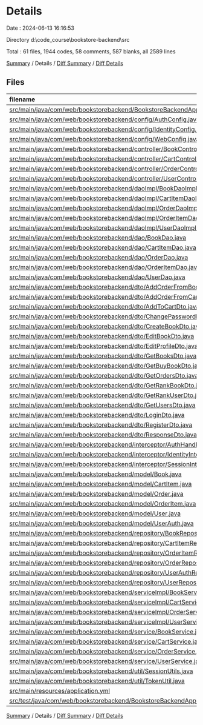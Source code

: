 # Details

Date : 2024-06-13 16:16:53

Directory d:\\code_course\\bookstore-backend\\src

Total : 61 files,  1944 codes, 58 comments, 587 blanks, all 2589 lines

[Summary](results.md) / Details / [Diff Summary](diff.md) / [Diff Details](diff-details.md)

## Files
| filename | language | code | comment | blank | total |
| :--- | :--- | ---: | ---: | ---: | ---: |
| [src/main/java/com/web/bookstorebackend/BookstoreBackendApplication.java](/src/main/java/com/web/bookstorebackend/BookstoreBackendApplication.java) | Java | 9 | 0 | 5 | 14 |
| [src/main/java/com/web/bookstorebackend/config/AuthConfig.java](/src/main/java/com/web/bookstorebackend/config/AuthConfig.java) | Java | 18 | 9 | 7 | 34 |
| [src/main/java/com/web/bookstorebackend/config/IdentityConfig.java](/src/main/java/com/web/bookstorebackend/config/IdentityConfig.java) | Java | 20 | 0 | 4 | 24 |
| [src/main/java/com/web/bookstorebackend/config/WebConfig.java](/src/main/java/com/web/bookstorebackend/config/WebConfig.java) | Java | 15 | 0 | 3 | 18 |
| [src/main/java/com/web/bookstorebackend/controller/BookController.java](/src/main/java/com/web/bookstorebackend/controller/BookController.java) | Java | 91 | 0 | 15 | 106 |
| [src/main/java/com/web/bookstorebackend/controller/CartController.java](/src/main/java/com/web/bookstorebackend/controller/CartController.java) | Java | 54 | 0 | 10 | 64 |
| [src/main/java/com/web/bookstorebackend/controller/OrderController.java](/src/main/java/com/web/bookstorebackend/controller/OrderController.java) | Java | 75 | 0 | 11 | 86 |
| [src/main/java/com/web/bookstorebackend/controller/UserController.java](/src/main/java/com/web/bookstorebackend/controller/UserController.java) | Java | 150 | 12 | 23 | 185 |
| [src/main/java/com/web/bookstorebackend/daoImpl/BookDaoImpl.java](/src/main/java/com/web/bookstorebackend/daoImpl/BookDaoImpl.java) | Java | 62 | 0 | 22 | 84 |
| [src/main/java/com/web/bookstorebackend/daoImpl/CartItemDaoImpl.java](/src/main/java/com/web/bookstorebackend/daoImpl/CartItemDaoImpl.java) | Java | 43 | 0 | 19 | 62 |
| [src/main/java/com/web/bookstorebackend/daoImpl/OrderDaoImpl.java](/src/main/java/com/web/bookstorebackend/daoImpl/OrderDaoImpl.java) | Java | 56 | 0 | 11 | 67 |
| [src/main/java/com/web/bookstorebackend/daoImpl/OrderItemDaoImpl.java](/src/main/java/com/web/bookstorebackend/daoImpl/OrderItemDaoImpl.java) | Java | 18 | 0 | 8 | 26 |
| [src/main/java/com/web/bookstorebackend/daoImpl/UserDaoImpl.java](/src/main/java/com/web/bookstorebackend/daoImpl/UserDaoImpl.java) | Java | 65 | 0 | 17 | 82 |
| [src/main/java/com/web/bookstorebackend/dao/BookDao.java](/src/main/java/com/web/bookstorebackend/dao/BookDao.java) | Java | 16 | 0 | 11 | 27 |
| [src/main/java/com/web/bookstorebackend/dao/CartItemDao.java](/src/main/java/com/web/bookstorebackend/dao/CartItemDao.java) | Java | 15 | 0 | 13 | 28 |
| [src/main/java/com/web/bookstorebackend/dao/OrderDao.java](/src/main/java/com/web/bookstorebackend/dao/OrderDao.java) | Java | 19 | 0 | 11 | 30 |
| [src/main/java/com/web/bookstorebackend/dao/OrderItemDao.java](/src/main/java/com/web/bookstorebackend/dao/OrderItemDao.java) | Java | 7 | 0 | 8 | 15 |
| [src/main/java/com/web/bookstorebackend/dao/UserDao.java](/src/main/java/com/web/bookstorebackend/dao/UserDao.java) | Java | 19 | 0 | 15 | 34 |
| [src/main/java/com/web/bookstorebackend/dto/AddOrderFromBookDto.java](/src/main/java/com/web/bookstorebackend/dto/AddOrderFromBookDto.java) | Java | 10 | 0 | 4 | 14 |
| [src/main/java/com/web/bookstorebackend/dto/AddOrderFromCartDto.java](/src/main/java/com/web/bookstorebackend/dto/AddOrderFromCartDto.java) | Java | 10 | 0 | 5 | 15 |
| [src/main/java/com/web/bookstorebackend/dto/AddToCartDto.java](/src/main/java/com/web/bookstorebackend/dto/AddToCartDto.java) | Java | 11 | 0 | 4 | 15 |
| [src/main/java/com/web/bookstorebackend/dto/ChangePasswordDto.java](/src/main/java/com/web/bookstorebackend/dto/ChangePasswordDto.java) | Java | 7 | 0 | 3 | 10 |
| [src/main/java/com/web/bookstorebackend/dto/CreateBookDto.java](/src/main/java/com/web/bookstorebackend/dto/CreateBookDto.java) | Java | 12 | 0 | 2 | 14 |
| [src/main/java/com/web/bookstorebackend/dto/EditBookDto.java](/src/main/java/com/web/bookstorebackend/dto/EditBookDto.java) | Java | 11 | 0 | 3 | 14 |
| [src/main/java/com/web/bookstorebackend/dto/EditProfileDto.java](/src/main/java/com/web/bookstorebackend/dto/EditProfileDto.java) | Java | 10 | 0 | 3 | 13 |
| [src/main/java/com/web/bookstorebackend/dto/GetBooksDto.java](/src/main/java/com/web/bookstorebackend/dto/GetBooksDto.java) | Java | 13 | 0 | 5 | 18 |
| [src/main/java/com/web/bookstorebackend/dto/GetBuyBookDto.java](/src/main/java/com/web/bookstorebackend/dto/GetBuyBookDto.java) | Java | 14 | 0 | 4 | 18 |
| [src/main/java/com/web/bookstorebackend/dto/GetOrdersDto.java](/src/main/java/com/web/bookstorebackend/dto/GetOrdersDto.java) | Java | 14 | 0 | 5 | 19 |
| [src/main/java/com/web/bookstorebackend/dto/GetRankBookDto.java](/src/main/java/com/web/bookstorebackend/dto/GetRankBookDto.java) | Java | 11 | 0 | 4 | 15 |
| [src/main/java/com/web/bookstorebackend/dto/GetRankUserDto.java](/src/main/java/com/web/bookstorebackend/dto/GetRankUserDto.java) | Java | 11 | 0 | 4 | 15 |
| [src/main/java/com/web/bookstorebackend/dto/GetUsersDto.java](/src/main/java/com/web/bookstorebackend/dto/GetUsersDto.java) | Java | 13 | 0 | 5 | 18 |
| [src/main/java/com/web/bookstorebackend/dto/LoginDto.java](/src/main/java/com/web/bookstorebackend/dto/LoginDto.java) | Java | 7 | 0 | 3 | 10 |
| [src/main/java/com/web/bookstorebackend/dto/RegisterDto.java](/src/main/java/com/web/bookstorebackend/dto/RegisterDto.java) | Java | 9 | 0 | 3 | 12 |
| [src/main/java/com/web/bookstorebackend/dto/ResponseDto.java](/src/main/java/com/web/bookstorebackend/dto/ResponseDto.java) | Java | 11 | 0 | 3 | 14 |
| [src/main/java/com/web/bookstorebackend/interceptor/AuthHandlerInterceptor.java](/src/main/java/com/web/bookstorebackend/interceptor/AuthHandlerInterceptor.java) | Java | 64 | 5 | 16 | 85 |
| [src/main/java/com/web/bookstorebackend/interceptor/IdentityInterceptor.java](/src/main/java/com/web/bookstorebackend/interceptor/IdentityInterceptor.java) | Java | 33 | 0 | 7 | 40 |
| [src/main/java/com/web/bookstorebackend/interceptor/SessionInterceptor.java](/src/main/java/com/web/bookstorebackend/interceptor/SessionInterceptor.java) | Java | 43 | 0 | 10 | 53 |
| [src/main/java/com/web/bookstorebackend/model/Book.java](/src/main/java/com/web/bookstorebackend/model/Book.java) | Java | 35 | 0 | 17 | 52 |
| [src/main/java/com/web/bookstorebackend/model/CartItem.java](/src/main/java/com/web/bookstorebackend/model/CartItem.java) | Java | 24 | 0 | 10 | 34 |
| [src/main/java/com/web/bookstorebackend/model/Order.java](/src/main/java/com/web/bookstorebackend/model/Order.java) | Java | 44 | 0 | 16 | 60 |
| [src/main/java/com/web/bookstorebackend/model/OrderItem.java](/src/main/java/com/web/bookstorebackend/model/OrderItem.java) | Java | 33 | 0 | 13 | 46 |
| [src/main/java/com/web/bookstorebackend/model/User.java](/src/main/java/com/web/bookstorebackend/model/User.java) | Java | 48 | 2 | 20 | 70 |
| [src/main/java/com/web/bookstorebackend/model/UserAuth.java](/src/main/java/com/web/bookstorebackend/model/UserAuth.java) | Java | 17 | 0 | 8 | 25 |
| [src/main/java/com/web/bookstorebackend/repository/BookRepository.java](/src/main/java/com/web/bookstorebackend/repository/BookRepository.java) | Java | 13 | 0 | 6 | 19 |
| [src/main/java/com/web/bookstorebackend/repository/CartItemRepository.java](/src/main/java/com/web/bookstorebackend/repository/CartItemRepository.java) | Java | 12 | 0 | 8 | 20 |
| [src/main/java/com/web/bookstorebackend/repository/OrderItemRepository.java](/src/main/java/com/web/bookstorebackend/repository/OrderItemRepository.java) | Java | 8 | 0 | 5 | 13 |
| [src/main/java/com/web/bookstorebackend/repository/OrderRepository.java](/src/main/java/com/web/bookstorebackend/repository/OrderRepository.java) | Java | 29 | 0 | 8 | 37 |
| [src/main/java/com/web/bookstorebackend/repository/UserAuthRepository.java](/src/main/java/com/web/bookstorebackend/repository/UserAuthRepository.java) | Java | 7 | 0 | 4 | 11 |
| [src/main/java/com/web/bookstorebackend/repository/UserRepository.java](/src/main/java/com/web/bookstorebackend/repository/UserRepository.java) | Java | 11 | 0 | 9 | 20 |
| [src/main/java/com/web/bookstorebackend/serviceImpl/BookServiceImpl.java](/src/main/java/com/web/bookstorebackend/serviceImpl/BookServiceImpl.java) | Java | 93 | 3 | 20 | 116 |
| [src/main/java/com/web/bookstorebackend/serviceImpl/CartServiceImpl.java](/src/main/java/com/web/bookstorebackend/serviceImpl/CartServiceImpl.java) | Java | 81 | 0 | 20 | 101 |
| [src/main/java/com/web/bookstorebackend/serviceImpl/OrderServiceImpl.java](/src/main/java/com/web/bookstorebackend/serviceImpl/OrderServiceImpl.java) | Java | 149 | 1 | 34 | 184 |
| [src/main/java/com/web/bookstorebackend/serviceImpl/UserServiceImpl.java](/src/main/java/com/web/bookstorebackend/serviceImpl/UserServiceImpl.java) | Java | 117 | 17 | 26 | 160 |
| [src/main/java/com/web/bookstorebackend/service/BookService.java](/src/main/java/com/web/bookstorebackend/service/BookService.java) | Java | 15 | 0 | 11 | 26 |
| [src/main/java/com/web/bookstorebackend/service/CartService.java](/src/main/java/com/web/bookstorebackend/service/CartService.java) | Java | 15 | 0 | 8 | 23 |
| [src/main/java/com/web/bookstorebackend/service/OrderService.java](/src/main/java/com/web/bookstorebackend/service/OrderService.java) | Java | 12 | 0 | 9 | 21 |
| [src/main/java/com/web/bookstorebackend/service/UserService.java](/src/main/java/com/web/bookstorebackend/service/UserService.java) | Java | 17 | 0 | 10 | 27 |
| [src/main/java/com/web/bookstorebackend/util/SessionUtils.java](/src/main/java/com/web/bookstorebackend/util/SessionUtils.java) | Java | 38 | 0 | 5 | 43 |
| [src/main/java/com/web/bookstorebackend/util/TokenUtil.java](/src/main/java/com/web/bookstorebackend/util/TokenUtil.java) | Java | 35 | 3 | 7 | 45 |
| [src/main/resources/application.yml](/src/main/resources/application.yml) | YAML | 16 | 6 | 2 | 24 |
| [src/test/java/com/web/bookstorebackend/BookstoreBackendApplicationTests.java](/src/test/java/com/web/bookstorebackend/BookstoreBackendApplicationTests.java) | Java | 9 | 0 | 5 | 14 |

[Summary](results.md) / Details / [Diff Summary](diff.md) / [Diff Details](diff-details.md)